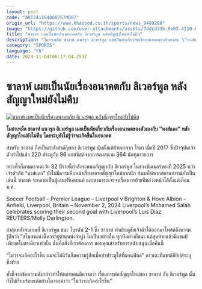 ```yaml
---
layout: post
code: "ART2411040607S7MQ87"
origin_url: "https://www.khaosod.co.th/sports/news_9489288"
image: "https://github.com/user-attachments/assets/7ddcd33b-0e03-4310-bbec-5cf909bf2aa5"
title: "ซาลาห์ เผยเป็นนัยเรื่องอนาคตกับ ลิเวอร์พูล หลังสัญญาใหม่ยังไม่คืบ"
description: "โมฮาเหม็ด ซาลาห์ แนวรุก ลิเวอร์พูล เผยเป็นนัยเกี่ยวกับเรื่องอนาคตของตัวเองกับ \"หงส์แดง\" หลังสัญญาใหม่ยังไม่คืบ โดยระบุยังไม่รู้ว่าจะเกิดขึ้นในอนาคต"
category: "SPORTS"
language: "th"
date: 2024-11-04T06:17:04.253Z
---
```


# ซาลาห์ เผยเป็นนัยเรื่องอนาคตกับ ลิเวอร์พูล หลังสัญญาใหม่ยังไม่คืบ

[![ซาลาห์ เผยเป็นนัยเรื่องอนาคตกับ ลิเวอร์พูล หลังสัญญาใหม่ยังไม่คืบ](https://www.khaosod.co.th/wpapp/uploads/2024/11/salah-liverpool-7446.jpg "ซาลาห์ เผยเป็นนัยเรื่องอนาคตกับ ลิเวอร์พูล หลังสัญญาใหม่ยังไม่คืบ")](https://www.khaosod.co.th/wpapp/uploads/2024/11/salah-liverpool-7446.jpg)

**โมฮาเหม็ด ซาลาห์ แนวรุก ลิเวอร์พูล เผยเป็นนัยเกี่ยวกับเรื่องอนาคตของตัวเองกับ “หงส์แดง” หลังสัญญาใหม่ยังไม่คืบ โดยระบุยังไม่รู้ว่าจะเกิดขึ้นในอนาคต**

สำหรับ ซาลาห์ ถือเป็นกำลังสำคัญของ ลิเวอร์พูล นับตั้งแต่ย้ายมาจาก โรมา เมื่อปี 2017 ซึ่งปัจจุบันเจ้าตัวทำไปแล้ว 220 ประตูกับ 96 แอสซิสต์จากการลงสนาม 364 นัดทุกรายการ

อย่างไรก็ตามดาวเตะวัย 32 ปีรายนี้กำลังจะหมดสัญญากับ ลิเวอร์พูล ในช่วงซัมเมอร์ของปี 2025 ทว่าเจ้าตัวกับ “หงส์แดง” ยังไม่มีความคืบหน้าเรื่องขยายสัญญาใหม่มากนัก ส่งผลให้หากสถานการณ์ยังเป็นเช่นนี้ ซาลาห์ จะกลายเป็นผู้เล่นฟรีเอเยนต์ และสามารถเจรจาเรื่องการย้ายทีมล่วงหน้าได้ตั้งแต่เดือน ม.ค.

Soccer Football – Premier League – Liverpool v Brighton & Hove Albion – Anfield, Liverpool, Britain – November 2, 2024 Liverpool’s Mohamed Salah celebrates scoring their second goal with Liverpool’s Luis Diaz REUTERS/Molly Darlington.



ล่าสุดหลังจบเกมที่ ลิเวอร์พูล ชนะ ไบรตัน 2-1 ซึ่ง ซาลาห์ ทำประตูชัยเจ้าตัวได้ออกมาโพสต์ถึงความรู้สึกว่า “สโมสรแห่งนี้ควรอยู่ตำแหน่งจ่าฝูง ไม่เป็นอย่างอื่น ทุกทีมต่างก็ชนะ แต่สุดท้ายแล้วมีแชมป์เพียงสโมสรเดียวเท่านั้น นั่นคือสิ่งที่เราต้องการ ขอบคุณสำหรับการสนับสนุนเมื่อคืนนี้

“ไม่ว่าจะเกิดอะไรขึ้น ผมจะไม่มีวันลืมความรู้สึกเมื่อทำประตูได้ที่แอนฟิลด์” ดาวเตะทีมชาติอียิปต์ระบุทิ้งท้าย

ทั้งนี้จากข้อความดังกล่าวทำให้หลายคนตีความว่า เรื่องการต่อสัญญาใหม่ของ ซาลาห์ กับ ลิเวอร์พูล นั้นยังไม่เรียบร้อยแต่อย่างใดจากคำว่า “ไม่ว่าจะเกิดอะไรขึ้น”